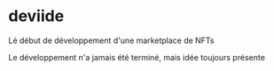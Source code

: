 # deviide
Lé début de développement d'une marketplace de NFTs

Le développement n'a jamais été terminé, mais idée toujours présente
